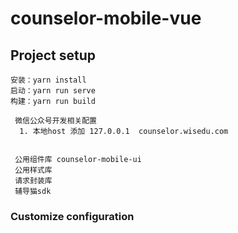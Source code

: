 # counselor-mobile-vue

## Project setup
```
安装：yarn install
启动：yarn run serve
构建：yarn run build
```

```
 微信公众号开发相关配置
  1. 本地host 添加 127.0.0.1  counselor.wisedu.com


 公用组件库 counselor-mobile-ui
 公用样式库 
 请求封装库
 辅导猫sdk

```

### Customize configuration
